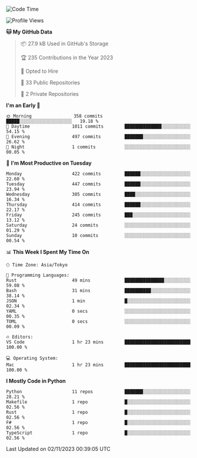 <!--START_SECTION:waka-->
![Code Time](http://img.shields.io/badge/Code%20Time-722%20hrs%209%20mins-blue)

![Profile Views](http://img.shields.io/badge/Profile%20Views-0-blue)

**🐱 My GitHub Data** 

> 📦 27.9 kB Used in GitHub's Storage 
 > 
> 🏆 235 Contributions in the Year 2023
 > 
> 💼 Opted to Hire
 > 
> 📜 33 Public Repositories 
 > 
> 🔑 2 Private Repositories 
 > 
**I'm an Early 🐤** 

```text
🌞 Morning                358 commits         █████░░░░░░░░░░░░░░░░░░░░   19.18 % 
🌆 Daytime                1011 commits        ██████████████░░░░░░░░░░░   54.15 % 
🌃 Evening                497 commits         ███████░░░░░░░░░░░░░░░░░░   26.62 % 
🌙 Night                  1 commits           ░░░░░░░░░░░░░░░░░░░░░░░░░   00.05 % 
```
📅 **I'm Most Productive on Tuesday** 

```text
Monday                   422 commits         ██████░░░░░░░░░░░░░░░░░░░   22.60 % 
Tuesday                  447 commits         ██████░░░░░░░░░░░░░░░░░░░   23.94 % 
Wednesday                305 commits         ████░░░░░░░░░░░░░░░░░░░░░   16.34 % 
Thursday                 414 commits         ██████░░░░░░░░░░░░░░░░░░░   22.17 % 
Friday                   245 commits         ███░░░░░░░░░░░░░░░░░░░░░░   13.12 % 
Saturday                 24 commits          ░░░░░░░░░░░░░░░░░░░░░░░░░   01.29 % 
Sunday                   10 commits          ░░░░░░░░░░░░░░░░░░░░░░░░░   00.54 % 
```


📊 **This Week I Spent My Time On** 

```text
🕑︎ Time Zone: Asia/Tokyo

💬 Programming Languages: 
Rust                     49 mins             ███████████████░░░░░░░░░░   59.08 % 
Bash                     31 mins             ██████████░░░░░░░░░░░░░░░   38.14 % 
JSON                     1 min               █░░░░░░░░░░░░░░░░░░░░░░░░   02.34 % 
YAML                     0 secs              ░░░░░░░░░░░░░░░░░░░░░░░░░   00.35 % 
TOML                     0 secs              ░░░░░░░░░░░░░░░░░░░░░░░░░   00.09 % 

🔥 Editors: 
VS Code                  1 hr 23 mins        █████████████████████████   100.00 % 

💻 Operating System: 
Mac                      1 hr 23 mins        █████████████████████████   100.00 % 
```

**I Mostly Code in Python** 

```text
Python                   11 repos            ███████░░░░░░░░░░░░░░░░░░   28.21 % 
Makefile                 1 repo              █░░░░░░░░░░░░░░░░░░░░░░░░   02.56 % 
Rust                     1 repo              █░░░░░░░░░░░░░░░░░░░░░░░░   02.56 % 
F#                       1 repo              █░░░░░░░░░░░░░░░░░░░░░░░░   02.56 % 
TypeScript               1 repo              █░░░░░░░░░░░░░░░░░░░░░░░░   02.56 % 
```




 Last Updated on 02/11/2023 00:39:05 UTC
<!--END_SECTION:waka-->
